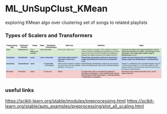 # ML_UnSupClust_KMean
exploring KMean algo over clustering set of songs to related playlists
### Types of Scalers and Transformers
![image](scalers.png)

### useful links
https://scikit-learn.org/stable/modules/preprocessing.html
https://scikit-learn.org/stable/auto_examples/preprocessing/plot_all_scaling.html
